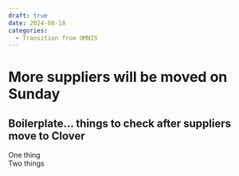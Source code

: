 ```yaml
---
draft: true 
date: 2024-08-18
categories:
  - Transition from OMNIS
---
```


# More suppliers will be moved on Sunday
## Boilerplate... things to check after suppliers move to Clover
One thing  
Two things  


